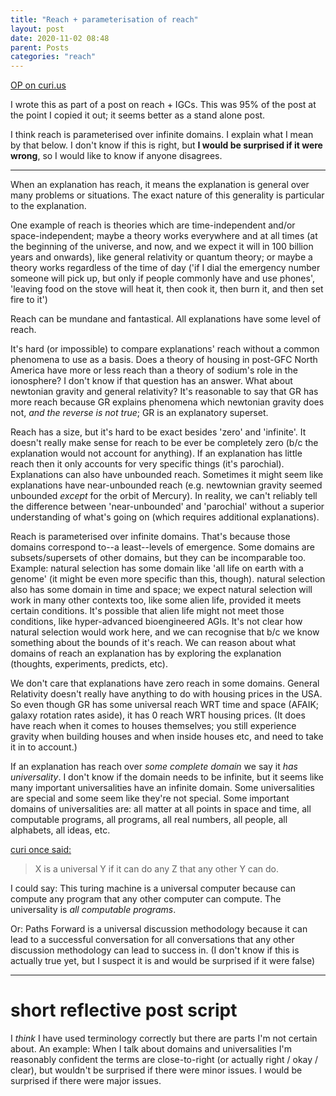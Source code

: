 ```yaml
---
title: "Reach + parameterisation of reach"
layout: post
date: 2020-11-02 08:48
parent: Posts
categories: "reach"
---
```


[OP on curi.us](http://curi.us/2380#18561)

I wrote this as part of a post on reach + IGCs. This was 95% of the post at the point I copied it out; it seems better as a stand alone post.

I think reach is parameterised over infinite domains. I explain what I mean by that below. I don't know if this is right, but **I would be surprised if it were wrong**, so I would like to know if anyone disagrees.

----

When an explanation has reach, it means the explanation is general over many problems or situations. The exact nature of this generality is particular to the explanation.

One example of reach is theories which are time-independent and/or space-independent; maybe a theory works everywhere and at all times (at the beginning of the universe, and now, and we expect it will in 100 billion years and onwards), like general relativity or quantum theory; or maybe a theory works regardless of the time of day ('if I dial the emergency number someone will pick up, but only if people commonly have and use phones', 'leaving food on the stove will heat it, then cook it, then burn it, and then set fire to it')

Reach can be mundane and fantastical. All explanations have some level of reach.

It's hard (or impossible) to compare explanations' reach without a common phenomena to use as a basis. Does a theory of housing in post-GFC North America have more or less reach than a theory of sodium's role in the ionosphere? I don't know if that question has an answer. What about newtonian gravity and general relativity? It's reasonable to say that GR has more reach because GR explains phenomena which newtonian gravity does not, *and the reverse is not true*; GR is an explanatory superset.

Reach has a size, but it's hard to be exact besides 'zero' and 'infinite'. It doesn't really make sense for reach to be ever be completely zero (b/c the explanation would not account for anything). If an explanation has little reach then it only accounts for very specific things (it's parochial). Explanations can also have unbounded reach. Sometimes it might seem like explanations have near-unbounded reach (e.g. newtownian gravity seemed unbounded *except* for the orbit of Mercury). In reality, we can't reliably tell the difference between 'near-unbounded' and 'parochial' without a superior understanding of what's going on (which requires additional explanations).

Reach is parameterised over infinite domains. That's because those domains correspond to--a least--levels of emergence. Some domains are subsets/supersets of other domains, but they can be incomparable too. Example: natural selection has some domain like 'all life on earth with a genome' (it might be even more specific than this, though). natural selection also has some domain in time and space; we expect natural selection will work in many other contexts too, like some alien life, provided it meets certain conditions. It's possible that alien life might not meet those conditions, like hyper-advanced bioengineered AGIs. It's not clear how natural selection would work here, and we can recognise that b/c we know something about the bounds of it's reach. We can reason about what domains of reach an explanation has by exploring the explanation (thoughts, experiments, predicts, etc).

We don't care that explanations have zero reach in some domains. General Relativity doesn't really have anything to do with housing prices in the USA. So even though GR has some universal reach WRT time and space (AFAIK; galaxy rotation rates aside), it has 0 reach WRT housing prices. (It does have reach when it comes to houses themselves; you still experience gravity when building houses and when inside houses etc, and need to take it in to account.)

If an explanation has reach over *some complete domain* we say it *has universality*. I don't know if the domain needs to be infinite, but it seems like many important universalities have an infinite domain. Some universalities are special and some seem like they're not special. Some important domains of universalities are: all matter at all points in space and time, all computable programs, all programs, all real numbers, all people, all alphabets, all ideas, etc.

[curi once said:](https://groups.google.com/forum/#!msg/fallible-ideas/5yuBDiJkpDQ/0Wkpx7STBAAJ)

> X is a universal Y if it can do any Z that any other Y can do.

I could say: This turing machine is a universal computer because can compute any program that any other computer can compute. The universality is *all computable programs*.

Or: Paths Forward is a universal discussion methodology because it can lead to a successful conversation for all conversations that any other discussion methodology can lead to success in. (I don't know if this is actually true yet, but I suspect it is and would be surprised if it were false)

----

# short reflective post script

I *think* I have used terminology correctly but there are parts I'm not certain about. An example: When I talk about domains and universalities I'm reasonably confident the terms are close-to-right (or actually right / okay / clear), but wouldn't be surprised if there were minor issues. I would be surprised if there were major issues.
